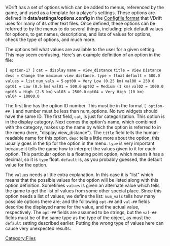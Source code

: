 VDrift has a set of options which can be added to menus, referenced by the game, and used as a template for a player's settings. These options are defined in **data/settings/options.config** in the [Configfile format](Config_file_format.md) that VDrift uses for many of its other text files. Once defined, these options can be referred to by the menus to do several things, including: pick default values for options, to get names, descriptions, and lists of values for options, check the type of options, and much more.

The options tell what values are available to the user for a given setting. This may seem confusing. Here's an example definition of an option in the file:

`[ option-17 ]`
`cat = display`
`name = view_distance`
`title = View Distance`
`desc = Change the maximum view distance.`
`type = float`
`default = 500.0`
`values = list`
`num_vals = 5`
`opt00 = Very Low (0.25 km)`
`val00 = 250.0`
`opt01 = Low (0.5 km)`
`val01 = 500.0`
`opt02 = Medium (1 km)`
`val02 = 1000.0`
`opt03 = High (2.5 km)`
`val03 = 2500.0`
`opt04 = Very High (10 km)`
`val04 = 10000.0`

The first line has the option ID number. This must be in the format `[ option-## ]` and number must be less than num\_options. No two widgets should have the same ID. The first field, `cat`, is just for categorization. This option is in the display category. Next comes the option's name, which combined with the category, makes up the name by which the option is referred to in the menu (here, "display.view\_distance"). The `title` field tells the human-readable name for this option. `desc` tells a little more about the option, this usually goes in the tip for the option in the menu. `type` is very important because it tells the game how to interpret the values given to it for each option. This particular option is a floating point option, which means it has a decimal, so it is `type` float. `default` is, as you probably guessed, the default value for the option.

The `values` needs a little extra explanation. In this case it is "list" which means that the possible values for the option will be listed along with this option definition. Sometimes `values` is given an alternate value which tells the game to get the list of values from some other special place. Since this option needs a list of values, we define the list: `num_vals` tells how many possible options there are; and the following `opt-##` and `val-##` fields describe the displayed name for the value, and the actual value, respectively. The `opt-##` fields are assumed to be strings, but the `val-##` fields must be of the same type as the type of the object, as must the `default` setting described earlier. Putting the wrong type of values here can cause very unexpected results.

<Category:Files>

